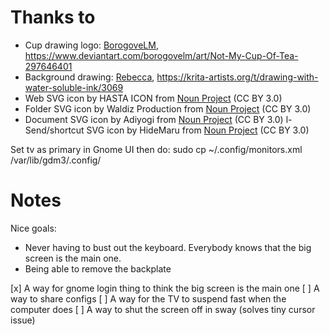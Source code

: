 # Thanks to

- Cup drawing logo: [BorogoveLM](https://www.deviantart.com/borogovelm/gallery), https://www.deviantart.com/borogovelm/art/Not-My-Cup-Of-Tea-297646401
- Background drawing: [Rebecca](https://krita-artists.org/u/rebecca/summary), https://krita-artists.org/t/drawing-with-water-soluble-ink/3069
- Web SVG icon by HASTA ICON from <a href="https://thenounproject.com/browse/icons/term/web/" target="_blank" title="web Icons">Noun Project</a> (CC BY 3.0)
- Folder SVG icon by Waldiz Production from <a href="https://thenounproject.com/browse/icons/term/folder/" target="_blank" title="Folder Icons">Noun Project</a> (CC BY 3.0) 
- Document SVG icon by Adiyogi from <a href="https://thenounproject.com/browse/icons/term/document/" target="_blank" title="Document Icons">Noun Project</a> (CC BY 3.0)
l- Send/shortcut SVG icon by HideMaru from <a href="https://thenounproject.com/browse/icons/term/send/" target="_blank" title="send Icons">Noun Project</a> (CC BY 3.0)


Set tv as primary in Gnome UI then do:
sudo cp ~/.config/monitors.xml  /var/lib/gdm3/.config/


# Notes

Nice goals:
 - Never having to bust out the keyboard. Everybody knows that the big screen is the main one.
 - Being able to remove the backplate

[x] A way for gnome login thing to think the big screen is the main one
[ ] A way to share configs
[ ] A way for the TV to suspend fast when the computer does
[ ] A way to shut the screen off in sway (solves tiny cursor issue)